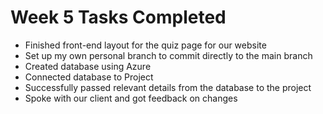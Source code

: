 # Week 5 Tasks Completed
- Finished front-end layout for the quiz page for our website
- Set up my own personal branch to commit directly to the main branch
- Created database using Azure
- Connected database to Project
- Successfully passed relevant details from the database to the project
- Spoke with our client and got feedback on changes
